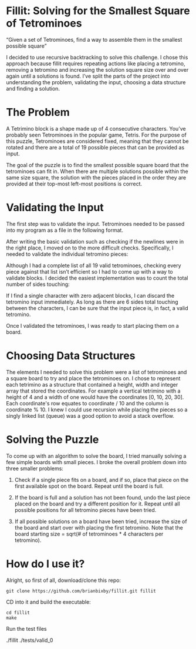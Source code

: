 # Fillit: Solving for the Smallest Square of Tetrominoes

“Given a set of Tetrominoes, find a way to assemble them in the smallest possible square”

I decided to use recursive backtracking to solve this challenge. I chose this approach because fillit requires repeating actions like placing a tetromino, removing a tetromino and increasing the solution square size over and over again until a solutions is found. I’ve split the parts of the project into understanding the problem, validating the input, choosing a data structure and finding a solution.

# The Problem

A Tetrimino block is a shape made up of 4 consecutive characters. You’ve probably seen Tetrominoes in the popular game, Tetris. For the purpose of this puzzle, Tetrominoes are considered fixed, meaning that they cannot be rotated and there are a total of 19 possible pieces that can be provided as input.

The goal of the puzzle is to find the smallest possible square board that the tetrominoes can fit in. When there are multiple solutions possible within the same size square, the solution with the pieces placed in the order they are provided at their top-most left-most positions is correct.

# Validating the Input

The first step was to validate the input. Tetrominoes needed to be passed into my program as a file in the following format.

After writing the basic validation such as checking if the newlines were in the right place, I moved on to the more difficult checks. Specifically, I needed to validate the individual tetromino pieces:

Although I had a complete list of all 19 valid tetrominoes, checking every piece against that list isn’t efficient so I had to come up with a way to validate blocks. I decided the easiest implementation was to count the total number of sides touching:


If I find a single character with zero adjacent blocks, I can discard the tetromino input immediately. As long as there are 6 sides total touching between the characters, I can be sure that the input piece is, in fact, a valid tetromino.

Once I validated the tetrominoes, I was ready to start placing them on a board.

# Choosing Data Structures

The elements I needed to solve this problem were a list of tetrominoes and a square board to try and place the tetrominoes on. I chose to represent each tetrimino as a structure that contained a height, width and integer array that stored the coordinates. For example a vertical tetrimino with a height of 4 and a width of one would have the coordinates [0, 10, 20, 30]. Each coordinate's row equates to coordinate / 10 and the column is coordinate % 10.  I knew I could use recursion while placing the pieces so a singly linked list (queue) was a good option to avoid a stack overflow.

# Solving the Puzzle

To come up with an algorithm to solve the board, I tried manually solving a few simple boards with small pieces. I broke the overall problem down into three smaller problems:

1. Check if a single piece fits on a board, and if so, place that piece on the first available spot on the board. Repeat until the board is full.

2. If the board is full and a solution has not been found, undo the last piece placed on the board and try a different position for it. Repeat until all possible positions for all tetromino pieces have been tried.

3. If all possible solutions on a board have been tried, increase the size of the board and start over with placing the first tetromino. Note that the board starting size = sqrt(# of tetrominoes * 4 characters per tetromino).

# How do I use it?

Alright, so first of all, download/clone this repo:

	git clone https://github.com/brianbixby/fillit.git fillit
	
CD into it and build the executable:
	
	cd fillit
	make

Run the test files

  ./fillit ./tests/valid_0